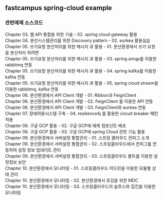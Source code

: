 ## fastcampus spring-cloud example

### 관련예제 소스코드
Chapter 03. 웹 API 통합을 위한 기술 - 02. spring cloud gateway 활용			
Chapter 04. 분산시스템관리를 위한 Discovery pattern - 02. eurkea 활용실습			
Chapter 05. 쓰기요청 분산처리를 위한 메시지 큐 활용 - 01. 분산환경에서 쓰기 요청을 분산처리 하려면			
Chapter 05. 쓰기요청 분산처리를 위한 메시지 큐 활용 - 03. spring amqp를 이용한 rabbitmq 연동		
Chapter 05. 쓰기요청 분산처리를 위한 메시지 큐 활용 - 04. spring kafka를 이용한 kafka 연동		
Chapter 05. 쓰기요청 분산처리를 위한 메시지 큐 활용 - 05. spring cloud stream을 이용한 rabbitmq, kafka 연동		
Chapter 06. 분산환경에서 API Client 개발 - 01. Ribbon과 FeignClient		
Chapter 06. 분산환경에서 API Client 개발 - 02. FeignClient 를 이용한 API 연동		
Chapter 06. 분산환경에서 API Client 개발 - 03. FeignClient와 eurkea 연동		
Chapter 07. 장애허용시스템 구축 - 04. resilience4j 를 활용한 circuit breaker 패턴 적용		 
Chapter 08. 구글 GCP 활용 - 02. 구글 GCP에  예제 컴포넌트 배포		
Chapter 08. 구글 GCP 활용 - 03. 구글 GCP에 spring Cloud 관련 기능 활용		
Chapter 09. 분산환경에서 서버설정 통합관리 - 01. 스프링 클라우드 컨피그 소개		
Chapter 09. 분산환경에서 서버설정 통합관리 - 02. 스프링클라우드에서 컨피그를 연동하여 설정 정보 업데이트 관리		
Chapter 09. 분산환경에서 서버설정 통합관리 - 03. 스프링클라우드 볼트를 이용한 설정정보 보안		
Chapter 10. 분산환경에서 모니터링 - 01. 스프링클라우드 어드민을 이용한 모듈별 상태 관리		
Chapter 10. 분산환경에서 모니터링 - 02. 분산환경에서 로깅을 위한 MDC		
Chapter 10. 분산환경에서 모니터링 - 03. 스프링클라우드의 슬루스와 집킨을 이용한 모니터링		